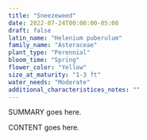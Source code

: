 ```yaml
---
title: "Sneezeweed"
date: 2022-07-24T00:00:00-05:00
draft: false
latin_name: "Helenium puberulum"
family_name: "Asteraceae"
plant_type: "Perennial"
bloom_time: "Spring"
flower_color: "Yellow"
size_at_maturity: "1-3 ft"
water_needs: "Moderate"
additional_characteristices_notes: ""
---
```


SUMMARY goes here.

<!--more-->

CONTENT goes here.